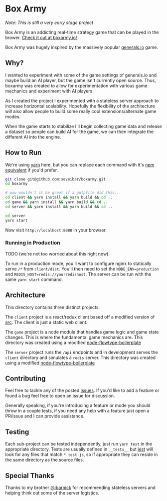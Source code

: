 # Box Army

*Note: This is still a very early stage project*

Box Army is an addicting real-time strategy game that can be played in the brower. [Check it out at boxarmy.io!](http://boxarmy.io)

Box Army was hugely inspired by the massively popular [generals.io](http://generals.io) game.

## Why?

I wanted to experiment with some of the game settings of generals.io and maybe build an AI player, but the game isn't currently open source. Thus, boxarmy was created to allow for experimentation with various game mechanics and experiment with AI players.

As I created the project I experimented with a stateless server approach to increase horizontal scalability. Hopefully the flexibility of the architecture will also allow people to build some really cool extensions/alternate game modes.

When the game starts to stabilize I'll begin collecting game data and release a dataset so people can build AI for the game, we can then integrate the different AI into the engine.

## How to Run

We're using [yarn](https://yarnpkg.com/) here, but you can replace each command with it's [npm equivalent](https://yarnpkg.com/en/docs/migrating-from-npm) if you'd prefer.

```bash
git clone git@github.com:seveibar/boxarmy.git
cd boxarmy

# wow wouldn't it be great if a gulpfile did this...
cd client && yarn install && yarn build && cd ..
cd game && yarn install && yarn build && cd ..
cd server && yarn install && yarn build && cd ..

cd server
yarn start
```

Now visit `http://localhost:8080` in your browser.

### Running in Production

TODO (we're not too worried about this right now)

To run in a production mode, you'll want to configure nginx to statically serve `/*` from `client/dist`. You'll then need to set the `NODE_ENV=production` and `REDIS_HOST=redis://yourredishost`. The server can be run with the same `yarn start` command.

## Architecture

This directory contains three distinct projects.

The `client` project is a react/redux client based off a modified version of [arc](https://github.com/diegohaz/arc). The client is just a static web client.

The `game` project is a node module that handles game logic and game state changes. This is where the fundamental game mechanics are. This directory was created using a modified [node-flowtype-boilerplate](https://github.com/jsynowiec/node-flowtype-boilerplate)

The `server` project runs the `/api` endpoints and in development serves the `client` directory and simulates a `redis` server. This directory was created using a modified [node-flowtype-boilerplate](https://github.com/jsynowiec/node-flowtype-boilerplate)

## Contributing

Feel free to tackle any of the posted [issues](https://github.com/seveibar/boxarmy/issues). If you'd like to add a feature or found a bug feel free to open an issue for discussion.

Generally speaking, if you're introducing a feature or mode you should throw in a couple tests, if you need any help with a feature just open a PR/issue and I can provide assistance.

## Testing

Each sub-project can be tested independently, just run `yarn test` in the appropriate directory. Tests are usually defined in `__tests__` but [jest](https://facebook.github.io/jest/) will look for any files that match `*.test.js`, so if appropriate they can reside in the same directory as the source files.

## Special Thanks

Thanks to my brother [@ibarnick](https://github.com/ibarnick) for recommending stateless servers and helping think out some of the server logistics.

